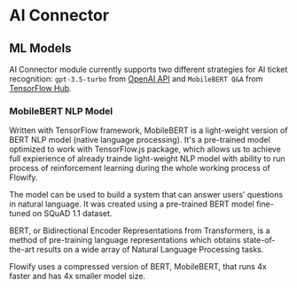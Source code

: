 # AI Connector

## ML Models

AI Connector module currently supports two different strategies for AI ticket recognition:
`gpt-3.5-turbo` from [OpenAI API](https://platform.openai.com/docs/models/gpt-3-5)
and `MobileBERT Q&A` from [TensorFlow Hub](https://tfhub.dev/tensorflow/tfjs-model/mobilebert/1).

### MobileBERT NLP Model

Written with TensorFlow framework, MobileBERT is a light-weight version of BERT NLP model
(native language processing). It's a pre-trained model optimized to work with TensorFlow.js
package, which allows us to achieve full expierience of already trainde light-weight NLP model
with ability to run process of reinforcement learning during the whole working process of Flowify.

The model can be used to build a system that can answer users’ questions in natural language.
It was created using a pre-trained BERT model fine-tuned on SQuAD 1.1 dataset.

BERT, or Bidirectional Encoder Representations from Transformers, is a method of pre-training language representations which obtains state-of-the-art results on a wide array of Natural Language Processing tasks.

Flowify uses a compressed version of BERT, MobileBERT, that runs 4x faster and has 4x smaller model size.
